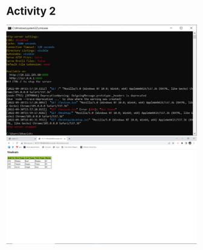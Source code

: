 # Activity 2

![server in terminal image ](../assets/terminal.PNG)
![students.xml file in local host](../assets/studentsXML.PNG)

